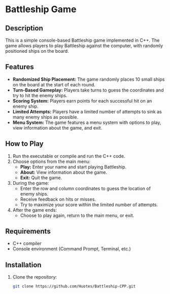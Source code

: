# Battleship Game

## Description

This is a simple console-based Battleship game implemented in C++. The game allows players to play Battleship against the computer, with randomly positioned ships on the board.

## Features

- **Randomized Ship Placement:** The game randomly places 10 small ships on the board at the start of each round.
- **Turn-Based Gameplay:** Players take turns to guess the coordinates and try to hit the enemy ships.
- **Scoring System:** Players earn points for each successful hit on an enemy ship.
- **Limited Attempts:** Players have a limited number of attempts to sink as many enemy ships as possible.
- **Menu System:** The game features a menu system with options to play, view information about the game, and exit.

## How to Play

1. Run the executable or compile and run the C++ code.
2. Choose options from the main menu:
   - **Play:** Enter your name and start playing Battleship.
   - **About:** View information about the game.
   - **Exit:** Quit the game.
3. During the game:
   - Enter the row and column coordinates to guess the location of enemy ships.
   - Receive feedback on hits or misses.
   - Try to maximize your score within the limited number of attempts.
4. After the game ends:
   - Choose to play again, return to the main menu, or exit.

## Requirements

- C++ compiler
- Console environment (Command Prompt, Terminal, etc.)

## Installation

1. Clone the repository:

   ```bash
   git clone https://github.com/Huotes/Battleship-CPP.git